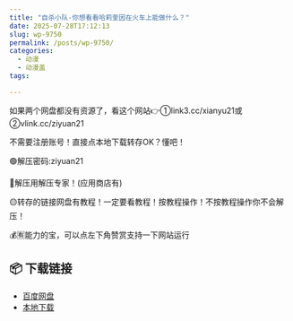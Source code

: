 ```yaml
---
title: "自杀小队-你想看看哈莉奎因在火车上能做什么？"
date: 2025-07-28T17:12:13
slug: wp-9750
permalink: /posts/wp-9750/
categories:
  - 动漫
  - 动漫盖
tags:

---
```


如果两个网盘都没有资源了，看这个网站👉①link3.cc/xianyu21或②vlink.cc/ziyuan21

不需要注册账号！直接点本地下载转存OK？懂吧！

🟢解压密码:ziyuan21

🔵解压用解压专家！(应用商店有)

🟡转存的链接网盘有教程！一定要看教程！按教程操作！不按教程操作你不会解压！

💰🈶能力的宝，可以点左下角赞赏支持一下网站运行

## 📦 下载链接
- [百度网盘](https://blziyuan21.com/pay-download/9750?key=a49a46c703&down_id=0)
- [本地下载](https://blziyuan21.com/pay-download/9750?key=a49a46c703&down_id=1)

